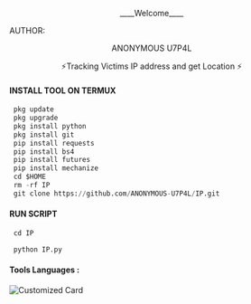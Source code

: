 <p align="center">
____Welcome____


AUTHOR:
<p align="center">
ANONYMOUS U7P4L

</br>
<p align="center">
      ⚡Tracking Victims IP address and get Location ⚡

</p>
  
#### INSTALL TOOL ON TERMUX
```python
 pkg update
 pkg upgrade
 pkg install python
 pkg install git
 pip install requests
 pip install bs4
 pip install futures
 pip install mechanize
 cd $HOME 
 rm -rf IP
 git clone https://github.com/ANONYMOUS-U7P4L/IP.git
```
#### RUN SCRIPT
```python
 cd IP

 python IP.py
```


#### Tools Languages :

![Customized Card](https://github-readme-stats.vercel.app/api/pin?username=ANONYMOUS-U7P4L&repo=IP&title_color=fff&icon_color=f9f9f9&text_color=9f9f9f&bg_color=151515)
